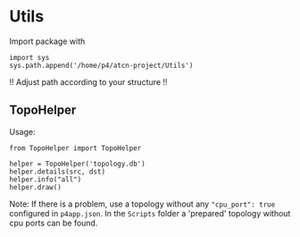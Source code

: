 # Utils
Import package with
```
import sys
sys.path.append('/home/p4/atcn-project/Utils')
```
!! Adjust path according to your structure !!

## TopoHelper
Usage:
```
from TopoHelper import TopoHelper

helper = TopoHelper('topology.db')
helper.details(src, dst)
helper.info("all")
helper.draw()
```
Note: If there is a problem, use a topology without any `"cpu_port": true` configured in `p4app.json`. In the `Scripts` folder a 'prepared' topology without cpu ports can be found.
